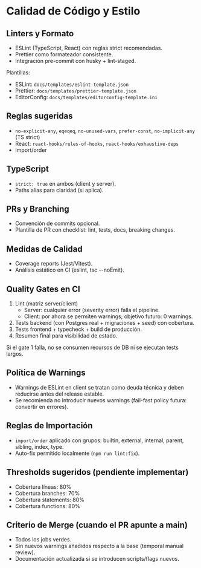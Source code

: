 # Calidad de Código y Estilo

## Linters y Formato
- ESLint (TypeScript, React) con reglas strict recomendadas.
- Prettier como formateador consistente.
- Integración pre-commit con husky + lint-staged.

Plantillas:
- ESLint: `docs/templates/eslint-template.json`
- Prettier: `docs/templates/prettier-template.json`
- EditorConfig: `docs/templates/editorconfig-template.ini`

## Reglas sugeridas
- `no-explicit-any`, `eqeqeq`, `no-unused-vars`, `prefer-const`, `no-implicit-any` (TS strict)
- React: `react-hooks/rules-of-hooks`, `react-hooks/exhaustive-deps`
- Import/order

## TypeScript
- `strict: true` en ambos (client y server).
- Paths alias para claridad (si aplica).

## PRs y Branching
- Convención de commits opcional.
- Plantilla de PR con checklist: lint, tests, docs, breaking changes.

## Medidas de Calidad
- Coverage reports (Jest/Vitest).
- Análisis estático en CI (eslint, tsc --noEmit).

## Quality Gates en CI
1. Lint (matriz server/client)
	- Server: cualquier error (severity error) falla el pipeline.
	- Client: por ahora se permiten warnings; objetivo futuro: 0 warnings.
2. Tests backend (con Postgres real + migraciones + seed) con cobertura.
3. Tests frontend + typecheck + build de producción.
4. Resumen final para visibilidad de estado.

Si el gate 1 falla, no se consumen recursos de DB ni se ejecutan tests largos.

## Política de Warnings
- Warnings de ESLint en client se tratan como deuda técnica y deben reducirse antes del release estable.
- Se recomienda no introducir nuevos warnings (fail-fast policy futura: convertir en errores).

## Reglas de Importación
- `import/order` aplicado con grupos: builtin, external, internal, parent, sibling, index, type.
- Auto-fix permitido localmente (`npm run lint:fix`).

## Thresholds sugeridos (pendiente implementar)
- Cobertura líneas: 80%
- Cobertura branches: 70%
- Cobertura statements: 80%
- Cobertura functions: 80%

## Criterio de Merge (cuando el PR apunte a main)
- Todos los jobs verdes.
- Sin nuevos warnings añadidos respecto a la base (temporal manual review).
- Documentación actualizada si se introducen scripts/flags nuevos.
